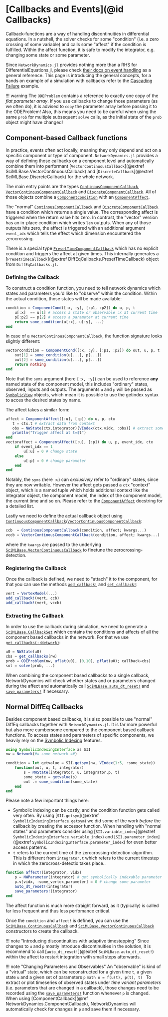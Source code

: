 # [Callbacks and Events](@id Callbacks)

Callback-functions are a way of handling discontinuities in differential equations.
In a nutshell, the solver checks for some "condition" (i.e. a zero crossing of some variable)
and calls some "affect" if the condition is fulfilled.
Within the affect function, it is safe to modify the integrator, e.g. changing some state or some parameter.

Since `NetworkDynamics.jl` provides nothing more than a RHS for DifferentialEquations.jl, please check
[their docs on event handling](https://docs.sciml.ai/DiffEqDocs/stable/features/callback_functions/)
as a general reference.
This page is introducing the general concepts, for a hands on example of a simulation with callbacks
refer to the [Cascading Failure](@ref) example.

!!! warning
    The `ODEProblem` contains a reference to exactly one copy of the *flat parameter array*.
    If you use callbacks to change those parameters (as we often do), it is advised to
    `copy` the parameter array before passing it to the ODEProblem! 
    Also, this means you need to be careful when using the same `prob` for multiple subsequent
    `solve` calls, as the initial state of the `prob` object might have changed!

## Component-based Callback functions
In practice, events often act locally, meaning they only depend and act on a
specific component or type of component. `NetworkDynamics.jl` provides a way of
defining those callbacks on a component level and automatically combine them into performant
[`VectorContinuousCallback`](@extref SciMLBase.VectorContinuousCallback) and [`DiscreteCallback`](@extref SciMLBase.DiscreteCallback) for the whole network.

The main entry points are the types [`ContinousComponentCallback`](@ref),
[`VectorContinousComponentCallback`](@ref) and [`DiscreteComponentCallback`](@ref). All of those objects combine a [`ComponentCondition`](@ref) with an [`ComponentAffect`](@ref).

The "normal" [`ContinousComponentCallback`](@ref) and [`DiscreteComponentCallback`](@ref) have a condition which returns a single value. The corresponding affect is triggered when the return value hits zero.
In contrast, the "vector" version has an in-place condition which writes `len` outputs. When any of those outputs hits zero, the affect is triggered with an additional argument `event_idx` which tells the effect which dimension encountered the zerocrossing.

There is a special type [`PresetTimeComponentCallback`](@ref) which has no explicit condition and triggers the affect at given times.
This internally generates a [`PresetTimeCallback`](@extref DiffEqCallbacks.PresetTimeCallback) object from `DiffEqCallbacks.jl`.


### Defining the Callback
To construct a condition function, you need to tell network dynamics which states and parameters you'd like to "observe" within the condition. Within the actual condition, those states will be made available:
```julia
condition = ComponentCond([:x, :y], [:p1, :p2]) do u, p, t
    u[:x]  == u[1] # access a state or observable :x at current time
    p[:p2] == p[2] # access a parameter at current time
    return some_condition(u[:x], u[:y], ...)
end
```
In case of a `VectorContinousComponentCallback`, the function signature looks slightly different:
```julia
vectorcondition = ComponentCond([:x, :y], [:p1, :p2]) do out, u, p, t
    out[1] = some_condition(u[...], p[...])
    out[2] = some_condition(u[...], p[...])
    return nothing
end
```
Note that the `syms` argument (here `[:x, :y]`) can be used to reference **any**
named state of the component model, this includes "ordinary" states, observed,
inputs and outputs.
The arguments `u` and `p` will be passed as [`SymbolicView`](@ref) objects, which mean
it is possible to use the getindex syntax to acces the desired states by name.

The affect takes a similar form:
```julia
affect = ComponentAffect([:u], [:p]) do u, p, ctx
   t = ctx.t # extract data from context
   obs = NWState(ctx.integrator)[VIndex(ctx.vidx, :obs)] # extract some observed state from context
   println("Trigger affect at t=$t")
end
vectoraffect = ComponentAffect([:u], [:p]) do u, p, event_idx, ctx
    if event_idx == 1
        u[:u] = 0 # change state
    else
        u[:p] = 0 # change parameter
    end
end
```
Notably, the `syms` (here `:u`) can *exclusively* refer to "ordinary" states, since they are now writable.
However the affect gets passed a `ctx` "context" object, which is a named tuple which holds additional context like the integrator object, the component model, the index of the component model, the current time and so on. Please refer to the [`ComponentAffect`](@ref) docstring for a detailed list.

Lastly we need to define the actual callback object using [`ContinuousComponentCallback`](@ref)/[`VectorContinuousComponentCallback`](@ref):
```julia
ccb  = ContinousComponentCallback(condition, affect; kwargs...)
vccb = VectorContinousComponentCallback(condition, affect; kwargs...)
```
where the `kwargs` are passed to the underlying [`SciMLBase.VectorContinuousCallback`](@extref) to finetune the zerocrossing-detection.


### Registering the Callback
Once the callback is defined, we need to "attach" it to the component, for that you can use the methods [`add_callback!`](@ref) and [`set_callback!`](@ref):
```julia
vert = VertexModel(...)
add_callback!(vert, ccb)
add_callback!(vert, vccb)
```


### Extracting the Callback
In order to use the callback during simulation, we need to generate a [`SciMLBase.CallbackSet`](@extref) which contains the conditions and affects of all the component based callbacks in the network. For that we use [`get_callbacks(::Network)`](@ref):
```julia
u0 = NWState(u0)
cbs = get_callbacks(nw)
prob = ODEProblem(nw, uflat(u0), (0,10), pflat(u0); callback=cbs)
sol = solve(prob, ...)
```

When combining the component based callbacks to a single callback, NetworkDynamics will check whether states and or parameters changed during the affect and automatically call [`SciMLBase.auto_dt_reset!`](@extref) and [`save_parameters!`](@ref) if necessary.


## Normal DiffEq Callbacks
Besides component based callbacks, it is also possible to use "normal" DiffEq
callbacks together with `NetworkDynamics.jl`.
It is far more powerful but also more cumbersome compared to the component based callback functions.
To access states and parameters of specific components, we heavily rely on the [Symbolic Indexing](@ref) features.

```julia
using SymbolicIndexingInterface as SII
nw = Network(#= some network =#)

condition = let getvalue = SII.getsym(nw, VIndex(1:5, :some_state))
    function(out, u, t, integrator)
        s = NWState(integrator, u, integrator.p, t)
        some_state = getvalue(s)
        out .= some_condition(some_state)
    end
end
```
Please note a few important things here:
 - Symbolic indexing can be costly, and the condition function gets called very
   often. By using [`SII.getsym`](@extref `SymbolicIndexingInterface.getsym`) we did
   some of the work *before* the callback by creating the accessor function.
   When handling with "normal states" and parameters consider using
   [`SII.variable_index`](@extref `SymbolicIndexingInterface.variable_index`) and
   [`SII.parameter_index`](@extref `SymbolicIndexingInterface.parameter_index`) for
   even better access patterns.
 - `t` refers to the current time of the zerocrossing-detection-algorithm. This is different from `integrator.t` which refers to the current timestep in which the zerocross-detectio takes place..

```julia
function affect!(integrator, vidx)
    p = NWParameter(integrator) # get symbolically indexable parameter object
    p.v[vidx, :some_vertex_parameter] = 0 # change some parameter
    auto_dt_reset!(integrator)
    save_parameters!(integrator)
end
```
The affect function is much more straight forward, as it (typically) is called far less frequent and thus less perfomance critical.

Once the `condition` and `affect!` is defined, you can use the [`SciMLBase.ContinuousCallback`](@extref) and [`SciMLBase.VectorContinuousCallback`](@extref) constructors to create the callback.

!!! note "Introducing discontinuities with adaptive timestepping"
    Since changes to `u` and `p` mostly introduce discontinuities in the
    solution, it is recommend to call [`auto_dt_reset!`](@extref
    `SciMLBase.auto_dt_reset!`) within the affect to restart integration with
    small steps afterwards.

!!! note "Changing Parameters and Observables"
    An "observable" is kind of a "virtual" state, which can be reconstructed for
    a given time `t`, a given state `u` and a given set of parameters `p`
    ```math
    o = f(u(t), p(t), t)
    ```
    To extract or plot timeseries of observed states under *time variant
    parameters* (i.e. parameters that are changed in a callback), those changes
    need to be recorded using the [`save_parameters!`](@ref) function whenever `p` is changed.
    When using [ComponentCallback](@ref NetworkDynamics.ComponentCallback), NetworkDynamics will automatically check for changes in `p` and save them if necessary.
